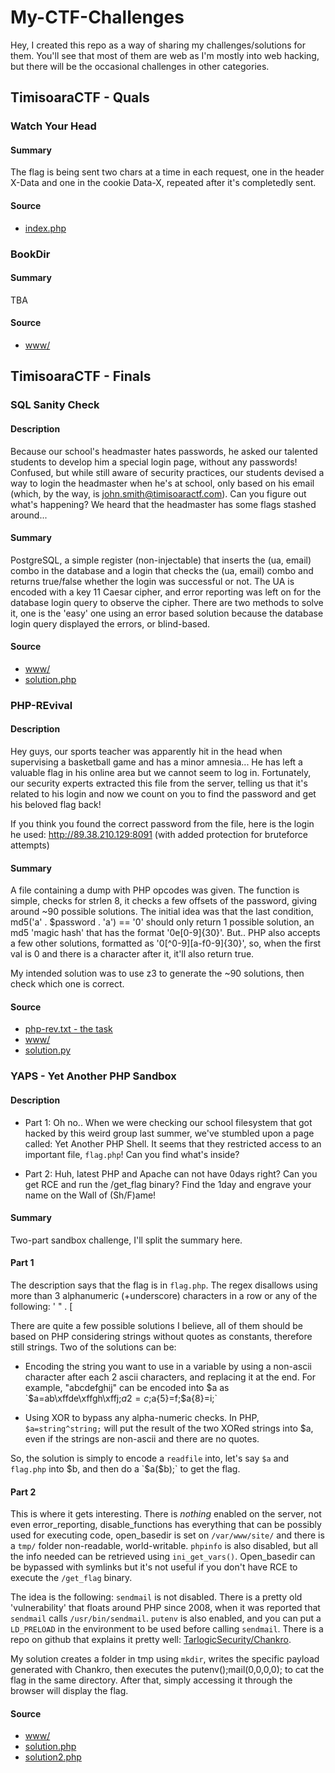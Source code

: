 # My-CTF-Challenges

Hey, I created this repo as a way of sharing my challenges/solutions for them. You'll see that most of them are web as I'm mostly into web hacking, but there will be the occasional challenges in other categories.

## TimisoaraCTF - Quals

### Watch Your Head

#### Summary
The flag is being sent two chars at a time in each request, one in the header X-Data and one in the cookie Data-X, repeated after it's completedly sent.

#### Source
* [index.php](timisoara-ctf-2018-quals/watchyourhead/)

### BookDir

#### Summary
TBA

#### Source
* [www/](timisoara-ctf-2018-quals/bookdir/)

## TimisoaraCTF - Finals

### SQL Sanity Check

#### Description
Because our school's headmaster hates passwords, he asked our talented students to develop him a special login page, without any passwords! Confused, but while still aware of security practices, our students devised a way to login the headmaster when he's at school, only based on his email (which, by the way, is john.smith@timisoaractf.com). Can you figure out what's happening? We heard that the headmaster has some flags stashed around...

#### Summary

PostgreSQL, a simple register (non-injectable) that inserts the (ua, email) combo in the database and a login that checks the (ua, email) combo and returns true/false whether the login was successful or not. The UA is encoded with a key 11 Caesar cipher, and error reporting was left on for the database login query to observe the cipher. There are two methods to solve it, one is the 'easy' one using an error based solution because the database login query displayed the errors, or blind-based.

#### Source
* [www/](timisoara-ctf-2018-finals/sqlsanitycheck/www/)
* [solution.php](timisoara-ctf-2018-finals/sqlsanitycheck/www/)

### PHP-REvival

#### Description
Hey guys, our sports teacher was apparently hit in the head when supervising a basketball game and has a minor amnesia... He has left a valuable flag in his online area but we cannot seem to log in. Fortunately, our security experts extracted this file from the server, telling us that it's related to his login and now we count on you to find the password and get his beloved flag back!

If you think you found the correct password from the file, here is the login he used: http://89.38.210.129:8091 (with added protection for bruteforce attempts)

#### Summary
A file containing a dump with PHP opcodes was given. The function is simple, checks for strlen 8, it checks a few offsets of the password, giving around ~90 possible solutions. The initial idea was that the last condition, md5('a' . $password . 'a') == '0' should only return 1 possible solution, an md5 'magic hash' that has the format '0e[0-9]{30}'. But.. PHP also accepts a few other solutions, formatted as '0[^0-9][a-f0-9]{30}', so, when the first val is 0 and there is a character after it, it'll also return true.

My intended solution was to use z3 to generate the ~90 solutions, then check which one is correct.

#### Source
* [php-rev.txt - the task](timisoara-ctf-2018-finals/php-REvival/php-rev.txt)
* [www/](timisoara-ctf-2018-finals/php-REvival/www/)
* [solution.py](timisoara-ctf-2018-finals/php-REvival/solution.py)

### YAPS - Yet Another PHP Sandbox

#### Description
* Part 1: Oh no.. When we were checking our school filesystem that got hacked by this weird group last summer, we've stumbled upon a page called: Yet Another PHP Shell. It seems that they restricted access to an important file, `flag.php`! Can you find what's inside?

* Part 2: Huh, latest PHP and Apache can not have 0days right? Can you get RCE and run the /get_flag binary? Find the 1day and engrave your name on the Wall of (Sh/F)ame!

#### Summary
Two-part sandbox challenge, I'll split the summary here.

#### Part 1
The description says that the flag is in `flag.php`. The regex disallows using more than 3 alphanumeric (+underscore) characters in a row or any of the following: ' " . [

There are quite a few possible solutions I believe, all of them should be based on PHP considering strings without quotes as constants, therefore still strings. Two of the solutions can be:

* Encoding the string you want to use in a variable by using a non-ascii character after each 2 ascii characters, and replacing it at the end. For example, "abcdefghij" can be encoded into $a as `$a=ab\xffde\xffgh\xffj;$a{2}=c;$a{5}=f;$a{8}=i;`

* Using XOR to bypass any alpha-numeric checks. In PHP, `$a=string^string;` will put the result of the two XORed strings into $a, even if the strings are non-ascii and there are no quotes.

So, the solution is simply to encode a `readfile` into, let's say `$a` and `flag.php` into $b, and then do a `$a($b);` to get the flag.

#### Part 2
This is where it gets interesting. There is *nothing* enabled on the server, not even error_reporting, disable_functions has everything that can be possibly used for executing code, open_basedir is set on `/var/www/site/` and there is a `tmp/` folder non-readable, world-writable. `phpinfo` is also disabled, but all the info needed can be retrieved using `ini_get_vars()`. Open_basedir can be bypassed with symlinks but it's not useful if you don't have RCE to execute the `/get_flag` binary.

The idea is the following: `sendmail` is not disabled. There is a pretty old 'vulnerability' that floats around PHP since 2008, when it was reported that `sendmail` calls `/usr/bin/sendmail`. `putenv` is also enabled, and you can put a `LD_PRELOAD` in the environment to be used before calling `sendmail`. There is a repo on github that explains it pretty well: [TarlogicSecurity/Chankro](https://github.com/TarlogicSecurity/Chankro).

My solution creates a folder in tmp using `mkdir`, writes the specific payload generated with Chankro, then executes the putenv();mail(0,0,0,0); to cat the flag in the same directory. After that, simply accessing it through the browser will display the flag.

#### Source
* [www/](timisoara-ctf-2018-finals/yaps/www/)
* [solution.php](timisoara-ctf-2018-finals/yaps/solution.php)
* [solution2.php](timisoara-ctf-2018-finals/yaps/solution2.php)
